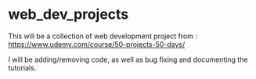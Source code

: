 # web_dev_projects


This will be a collection of web development project from : https://www.udemy.com/course/50-projects-50-days/


I will be adding/removing code, as well as bug fixing and documenting the tutorials.


